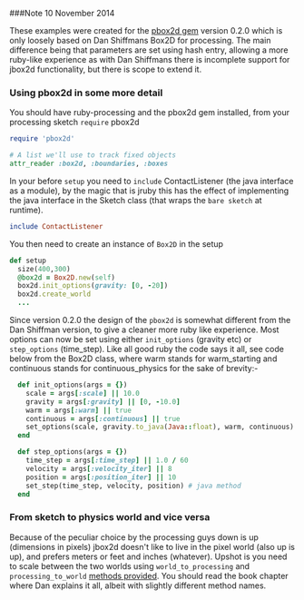 ###Note 10 November 2014


These examples were created for the [pbox2d gem][] version 0.2.0 which is only loosely based on Dan Shiffmans Box2D for processing. The main difference being that parameters are set using hash entry, allowing a more ruby-like experience as with Dan Shiffmans there is incomplete support for jbox2d functionality, but there is scope to extend it.

### Using pbox2d in some more detail
You should have ruby-processing and the pbox2d gem installed, from your processing sketch `require` pbox2d
```ruby
require 'pbox2d'

# A list we'll use to track fixed objects
attr_reader :box2d, :boundaries, :boxes
```
In your before `setup` you need to `include` ContactListener (the java interface as a module), by the magic that
is jruby this has the effect of implementing the java interface in the Sketch class (that wraps the `bare sketch` at runtime).
```ruby
include ContactListener
```
You then need to create an instance of `Box2D` in the setup
```ruby
def setup
  size(400,300)
  @box2d = Box2D.new(self)
  box2d.init_options(gravity: [0, -20])
  box2d.create_world  
  ...
```
Since version 0.2.0 the design of the `pbox2d` is somewhat different from the Dan Shiffman version, to give a cleaner more ruby like experience. Most options can now be set using either `init_options` (gravity etc) or `step_options` (time_step). Like all good ruby the code says it all, see code below from the Box2D class, where warm stands for warm_starting and continuous stands for continuous_physics for the sake of brevity:-
```ruby
  def init_options(args = {})
    scale = args[:scale] || 10.0
    gravity = args[:gravity] || [0, -10.0]
    warm = args[:warm] || true
    continuous = args[:continuous] || true
    set_options(scale, gravity.to_java(Java::float), warm, continuous) # java method  
  end

  def step_options(args = {})
    time_step = args[:time_step] || 1.0 / 60
    velocity = args[:velocity_iter] || 8
    position = args[:position_iter] || 10
    set_step(time_step, velocity, position) # java method
  end
```
### From sketch to physics world and vice versa

Because of the peculiar choice by the processing guys down is up (dimensions in pixels) jbox2d doesn't like to live in the pixel world (also up is up), and prefers meters or feet and inches (whatever). Upshot is you need to scale between the two worlds using `world_to_processing` and `processing_to_world` [methods provided][]. You should read the book chapter where Dan explains it all, albeit with slightly different method names.

[example sketches]:https://github.com/ruby-processing/jbox2d/blob/master/examples/
[methods provided]:https://github.com/ruby-processing/jbox2d/blob/master/ext/processing/box2d/Box2DProcessing.java
[pbox2d gem]:https://github.com/ruby-processing/jbox2d
